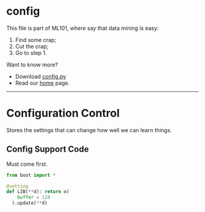 # config

This file is part of ML101, where say that data mining is easy:

1. Find some crap;
2. Cut the crap;
3. Go to step 1.

Want to know more? 

+ Download [config.py](https://github.com/ai-se/timm/blob/master/leaner/src/config.py)
+ Read our [home](README.md) page.

____


# Configuration Control

Stores the settings that can change how well we can learn things.

## Config Support Code

Must come first.

````python
from boot import *

@setting
def LIB(**d): return o(
    buffer = 128
  ).update(**d)

````
